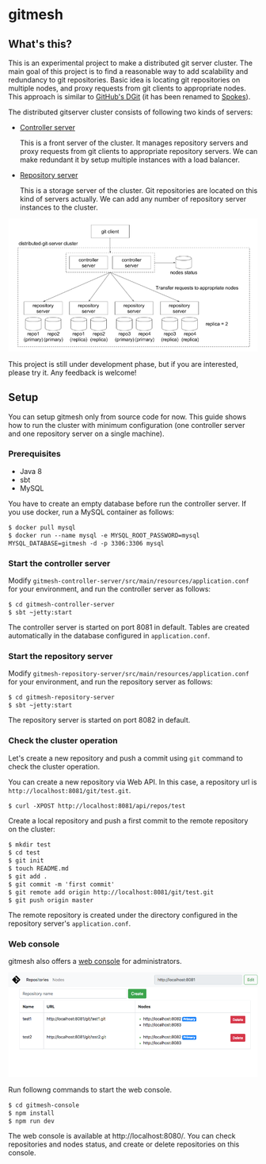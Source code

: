 gitmesh
========

## What's this?

This is an experimental project to make a distributed git server cluster. The main goal of this project is to find a reasonable way to add scalability and redundancy to git repositories. Basic idea is locating git repositories on multiple nodes, and proxy requests from git clients to appropriate nodes. This approach is similar to [GitHub's DGit](https://githubengineering.com/introducing-dgit/) (it has been renamed to [Spokes](https://githubengineering.com/building-resilience-in-spokes/)).

The distributed gitserver cluster consists of following two kinds of servers:

- [Controller server](https://github.com/takezoe/gitmesh/tree/master/gitmesh-controller-server)

  This is a front server of the cluster. It manages repository servers and proxy requests from git clients to appropriate repository servers. We can make redundant it by setup multiple instances with a load balancer. 

- [Repository server](https://github.com/takezoe/gitmesh/tree/master/gitmesh-repository-server)

  This is a storage server of the cluster. Git repositories are located on this kind of servers actually. We can add any number of repository server instances to the cluster.

![Architecture](architecture.png)

This project is still under development phase, but if you are interested, please try it. Any feedback is welcome!

## Setup

You can setup gitmesh only from source code for now. This guide shows how to run the cluster with minimum configuration (one controller server and one repository server on a single machine).

### Prerequisites

- Java 8
- sbt
- MySQL

You have to create an empty database before run the controller server. If you use docker, run a MySQL container as follows:

```
$ docker pull mysql
$ docker run --name mysql -e MYSQL_ROOT_PASSWORD=mysql MYSQL_DATABASE=gitmesh -d -p 3306:3306 mysql
```

### Start the controller server

Modify `gitmesh-controller-server/src/main/resources/application.conf` for your environment, and run the controller server as follows:

```
$ cd gitmesh-controller-server
$ sbt ~jetty:start
```

The controller server is started on port 8081 in default. Tables are created automatically in the database configured in `application.conf`.

### Start the repository server

Modify `gitmesh-repository-server/src/main/resources/application.conf` for your environment, and run the repository server as follows:

```
$ cd gitmesh-repository-server
$ sbt ~jetty:start
```

The repository server is started on port 8082 in default.

### Check the cluster operation

Let's create a new repository and push a commit using `git` command to check the cluster operation.

You can create a new repository via Web API. In this case, a repository url is `http://localhost:8081/git/test.git`.

```
$ curl -XPOST http://localhost:8081/api/repos/test
```

Create a local repository and push a first commit to the remote repository on the cluster:

```
$ mkdir test
$ cd test
$ git init
$ touch README.md
$ git add .
$ git commit -m 'first commit'
$ git remote add origin http://localhost:8081/git/test.git
$ git push origin master
```

The remote repository is created under the directory configured in the repository server's `application.conf`.

### Web console

gitmesh also offers a [web console](https://github.com/takezoe/gitmesh/tree/master/gitmesh-console) for administrators.

![Web console](console.png)

Run followng commands to start the web console.

```
$ cd gitmesh-console
$ npm install
$ npm run dev
```

The web console is available at http://localhost:8080/. You can check repositories and nodes status, and create or delete repositories on this console.


